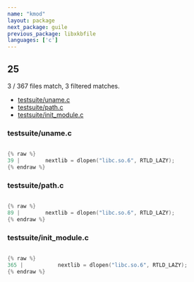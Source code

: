 ```yaml
---
name: "kmod"
layout: package
next_package: guile
previous_package: libxkbfile
languages: ['c']
---
```

## 25
3 / 367 files match, 3 filtered matches.

 - [testsuite/uname.c](#testsuiteunamec)
 - [testsuite/path.c](#testsuitepathc)
 - [testsuite/init_module.c](#testsuiteinit_modulec)

### testsuite/uname.c

```c

{% raw %}
39 | 		nextlib = dlopen("libc.so.6", RTLD_LAZY);
{% endraw %}

```
### testsuite/path.c

```c

{% raw %}
89 | 		nextlib = dlopen("libc.so.6", RTLD_LAZY);
{% endraw %}

```
### testsuite/init_module.c

```c

{% raw %}
365 | 			nextlib = dlopen("libc.so.6", RTLD_LAZY);
{% endraw %}

```